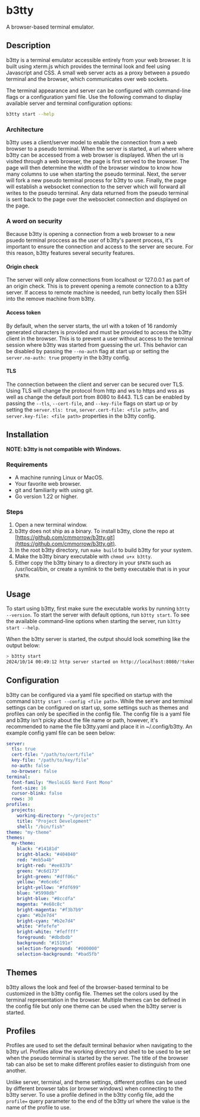 # b3tty

A browser-based terminal emulator.

## Description

b3tty is a terminal emulator accessible entirely from your web browser. It is built using xterm.js which provides the terminal look and feel using Javascript and CSS. A small web server acts as a proxy between a psuedo terminal and the browser, which communicates over web sockets.

The terminal appearance and server can be configured with command-line flags or a configuration yaml file. Use the following command to display available server and terminal configuration options:

```bash
b3tty start --help
```

### Architecture

b3tty uses a client/server model to enable the connection from a web browser to a pseudo terminal. When the server is started, a url where where b3tty can be accessed from a web browser is displayed. When the url is visited through a web browser, the page is first served to the browser. The page will then determine the width of the browser window to know how many columns to use when starting the pseudo terminal. Next, the server will fork a new pseudo terminal process for b3tty to use. Finally, the page will establish a websocket connection to the server which will forward all writes to the pseudo terminal. Any data returned from the pseudo terminal is sent back to the page over the websocket connection and displayed on the page.

### A word on security

Because b3tty is opening a connection from a web browser to a new psuedo terminal proccess as the user of b3tty's parent process, it's important to ensure the connection and access to the server are secure. For this reason, b3tty features several security features.

#### Origin check

The server will only allow connections from localhost or 127.0.0.1 as part of an origin check. This is to prevent opening a remote connection to a b3tty server. If access to remote machine is needed, run betty locally then SSH into the remove machine from b3tty.

#### Access token

By default, when the server starts, the url with a token of 16 randomly generated characters is provided and must be provided to access the b3tty client in the browser. This is to prevent a user without access to the terminal session where b3tty was started from guessing the url. This behavior can be disabled by passing the `--no-auth` flag at start up or setting the `server.no-auth: true` property in the b3tty config.

#### TLS

The connection between the client and server can be secured over TLS. Using TLS will change the protocol from http and ws to https and wss as well as change the default port from 8080 to 8443. TLS can be enabled by passing the `--tls`, `--cert-file`, and `--key-file` flags on start up or by setting the `server.tls: true`, `server.cert-file: <file path>`, and `server.key-file: <file path>` properties in the b3tty config.

## Installation

**NOTE: b3tty is not compatible with Windows.**

### Requirements

* A machine running Linux or MacOS.
* Your favorite web browser.
* git and familiarity with using git.
* Go version 1.22 or higher.

### Steps

1. Open a new terminal window.
2. b3tty does not ship as a binary. To install b3tty, clone the repo at [https://github.com/cmmorrow/b3tty.git](https://github.com/cmmorrow/b3tty.git).
3. In the root b3tty directory, run `make build` to build b3tty for your system.
4. Make the b3tty binary executable with `chmod u+x b3tty`.
5. Either copy the b3tty binary to a directory in your `$PATH` such as /usr/local/bin, or create a symlink to the betty executable that is in your `$PATH`.

## Usage

To start using b3tty, first make sure the executable works by running `b3tty --version`. To start the server with default options, run `b3tty start`. To see the available command-line options when starting the server, run `b3tty start --help`.

When the b3tty server is started, the output should look something like the output below:

```bash
> b3tty start
2024/10/14 00:49:12 http server started on http://localhost:8080/?token=2uzc8uFR7o5yUDy9
```

## Configuration

b3tty can be configured via a yaml file specified on startup with the command `b3tty start --config <file path>`. While the server and terminal settings can be configured on start up, some settings such as themes and profiles can only be specified in the config file. The config file is a yaml file and b3tty isn't picky about the file name or path, however, it's recommended to name the file b3tty.yaml and place it in ~/.config/b3tty. An example config yaml file can be seen below:

```yaml
server:
  tls: true
  cert-file: "/path/to/cert/file"
  key-file: "/path/to/key/file"
  no-auth: false
  no-browser: false
terminal:
  font-family: "MesloLGS Nerd Font Mono"
  font-size: 16
  cursor-blink: false
  rows: 30
profiles:
  projects:
    working-directory: "~/projects"
    title: "Project Development"
    shell: "/bin/fish"
theme: "my-theme"
themes:
  my-theme:
    black: "#14181d"
    bright-black: "#404040"
    red: "#eb5a4b"
    bright-red: "#ee837b"
    green: "#c6d173"
    bright-green: "#dff06c"
    yellow: "#e6ce6c"
    bright-yellow: "#fdf699"
    blue: "#5998db"
    bright-blue: "#8ccdfa"
    magenta: "#e68c8c"
    bright-magenta: "#f3b7b9"
    cyan: "#b2e7d4"
    bright-cyan: "#b2e7d4"
    white: "#fefefe"
    bright-white: "#feffff"
    foreground: "#dbdbdb"
    background: "#15191e"
    selection-foreground: "#000000"
    selection-background: "#bad5fb"
```

## Themes

b3tty allows the look and feel of the browser-based terminal to be customized in the b3tty config file. Themes set the colors used by the terminal representation in the browser. Multiple themes can be defined in the config file but only one theme can be used when the b3tty server is started.

## Profiles

Profiles are used to set the default terminal behavior when navigating to the b3tty url. Profiles allow the working directory and shell to be used to be set when the pseudo terminal is started by the server. The title of the browser tab can also be set to make different profiles easier to distinguish from one another.

Unlike server, terminal, and theme settings, different profiles can be used by different browser tabs (or browser windows) when connecting to the b3tty server. To use a profile defined in the b3tty config file, add the `profile=` query parameter to the end of the b3tty url where the value is the name of the profile to use.
